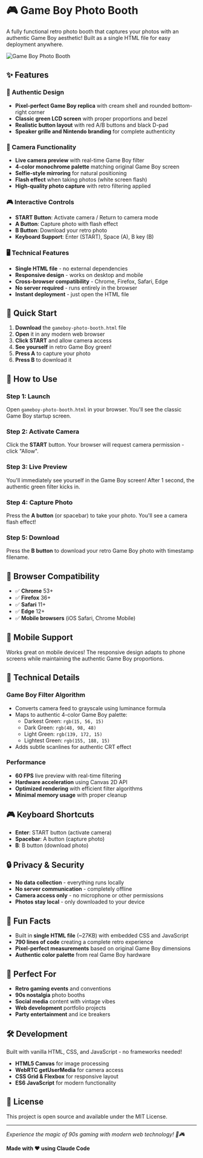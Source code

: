 # 🎮 Game Boy Photo Booth

A fully functional retro photo booth that captures your photos with an authentic Game Boy aesthetic! Built as a single HTML file for easy deployment anywhere.

![Game Boy Photo Booth](https://img.shields.io/badge/Game%20Boy-Photo%20Booth-green?style=for-the-badge&logo=nintendo-gameboy)

## ✨ Features

### 🎨 Authentic Design
- **Pixel-perfect Game Boy replica** with cream shell and rounded bottom-right corner
- **Classic green LCD screen** with proper proportions and bezel
- **Realistic button layout** with red A/B buttons and black D-pad
- **Speaker grille and Nintendo branding** for complete authenticity

### 📸 Camera Functionality
- **Live camera preview** with real-time Game Boy filter
- **4-color monochrome palette** matching original Game Boy screen
- **Selfie-style mirroring** for natural positioning
- **Flash effect** when taking photos (white screen flash)
- **High-quality photo capture** with retro filtering applied

### 🎮 Interactive Controls
- **START Button**: Activate camera / Return to camera mode
- **A Button**: Capture photo with flash effect
- **B Button**: Download your retro photo
- **Keyboard Support**: Enter (START), Space (A), B key (B)

### 🖥️ Technical Features
- **Single HTML file** - no external dependencies
- **Responsive design** - works on desktop and mobile
- **Cross-browser compatibility** - Chrome, Firefox, Safari, Edge
- **No server required** - runs entirely in the browser
- **Instant deployment** - just open the HTML file

## 🚀 Quick Start

1. **Download** the `gameboy-photo-booth.html` file
2. **Open** it in any modern web browser
3. **Click START** and allow camera access
4. **See yourself** in retro Game Boy green!
5. **Press A** to capture your photo
6. **Press B** to download it

## 🎯 How to Use

### Step 1: Launch
Open `gameboy-photo-booth.html` in your browser. You'll see the classic Game Boy startup screen.

### Step 2: Activate Camera
Click the **START** button. Your browser will request camera permission - click "Allow".

### Step 3: Live Preview
You'll immediately see yourself in the Game Boy screen! After 1 second, the authentic green filter kicks in.

### Step 4: Capture Photo
Press the **A button** (or spacebar) to take your photo. You'll see a camera flash effect!

### Step 5: Download
Press the **B button** to download your retro Game Boy photo with timestamp filename.

## 🔧 Browser Compatibility

- ✅ **Chrome** 53+
- ✅ **Firefox** 36+  
- ✅ **Safari** 11+
- ✅ **Edge** 12+
- ✅ **Mobile browsers** (iOS Safari, Chrome Mobile)

## 📱 Mobile Support

Works great on mobile devices! The responsive design adapts to phone screens while maintaining the authentic Game Boy proportions.

## 🎨 Technical Details

### Game Boy Filter Algorithm
- Converts camera feed to grayscale using luminance formula
- Maps to authentic 4-color Game Boy palette:
  - Darkest Green: `rgb(15, 56, 15)`
  - Dark Green: `rgb(48, 98, 48)`
  - Light Green: `rgb(139, 172, 15)`
  - Lightest Green: `rgb(155, 188, 15)`
- Adds subtle scanlines for authentic CRT effect

### Performance
- **60 FPS** live preview with real-time filtering
- **Hardware acceleration** using Canvas 2D API
- **Optimized rendering** with efficient filter algorithms
- **Minimal memory usage** with proper cleanup

## 🎮 Keyboard Shortcuts

- **Enter**: START button (activate camera)
- **Spacebar**: A button (capture photo)  
- **B**: B button (download photo)

## 🔒 Privacy & Security

- **No data collection** - everything runs locally
- **No server communication** - completely offline
- **Camera access only** - no microphone or other permissions
- **Photos stay local** - only downloaded to your device

## 🌟 Fun Facts

- Built in **single HTML file** (~27KB) with embedded CSS and JavaScript
- **790 lines of code** creating a complete retro experience
- **Pixel-perfect measurements** based on original Game Boy dimensions
- **Authentic color palette** from real Game Boy hardware

## 🎉 Perfect For

- **Retro gaming events** and conventions
- **90s nostalgia** photo booths
- **Social media** content with vintage vibes
- **Web development** portfolio projects
- **Party entertainment** and ice breakers

## 🛠️ Development

Built with vanilla HTML, CSS, and JavaScript - no frameworks needed!

- **HTML5 Canvas** for image processing
- **WebRTC getUserMedia** for camera access
- **CSS Grid & Flexbox** for responsive layout
- **ES6 JavaScript** for modern functionality

## 📄 License

This project is open source and available under the MIT License.

---

*Experience the magic of 90s gaming with modern web technology! 📸🎮*

**Made with ❤️ using Claude Code**